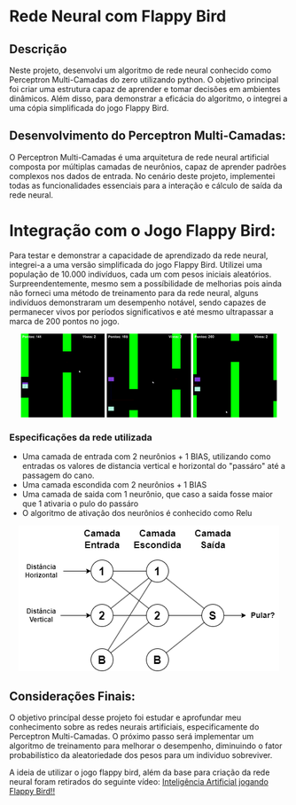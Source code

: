 # Rede Neural com Flappy Bird
## Descrição

Neste projeto, desenvolvi um algoritmo de rede neural conhecido como Perceptron Multi-Camadas do zero utilizando python. O objetivo principal foi criar uma estrutura capaz de aprender e tomar decisões em ambientes dinâmicos. Além disso, para demonstrar a eficácia do algoritmo, o integrei a uma cópia simplificada do jogo Flappy Bird.

## Desenvolvimento do Perceptron Multi-Camadas:
O Perceptron Multi-Camadas é uma arquitetura de rede neural artificial composta por múltiplas camadas de neurônios, capaz de aprender padrões complexos nos dados de entrada. No cenário deste projeto, implementei todas as funcionalidades essenciais para a interação e cálculo de saída da rede neural.

# Integração com o Jogo Flappy Bird:
Para testar e demonstrar a capacidade de aprendizado da rede neural, integrei-a a uma versão simplificada do jogo Flappy Bird. Utilizei uma população de 10.000 indivíduos, cada um com pesos iniciais aleatórios. Surpreendentemente, mesmo sem a possíbilidade de melhorias pois ainda não forneci uma método de treinamento para da rede neural, alguns indivíduos demonstraram um desempenho notável, sendo capazes de permanecer vivos por períodos significativos e até mesmo ultrapassar a marca de 200 pontos no jogo.

<div align="center">
  <img src="imagens/Flappy141.png" alt="Flappy Bird 141 pontos" style="width: 30%">
  <img src="imagens/Flappy169.png" alt="Flappy Bird 141 pontos" style="width: 30%">
  <img src="imagens/Flappy200.png" alt="Flappy Bird 141 pontos" style="width: 30%">
</div>

### Especificações da rede utilizada
   * Uma camada de entrada com 2 neurônios + 1 BIAS, utilizando como entradas os valores de distancia vertical e horizontal do "passáro" até a passagem do cano.
   * Uma camada escondida com 2 neurônios + 1 BIAS
   * Uma camada de saida com 1 neurônio, que caso a saida fosse maior que 1 ativaria o pulo do passáro
   * O algoritmo de ativação dos neurônios é conhecido como Relu

<div align="center">
  
![Diagrama rede neural](https://github.com/Henrique-Ali/Rede-neural-Com-Flappy-Bird/blob/main/imagens/RedeNeuralDiagrama.png)

</div>

## Considerações Finais:
O objetivo princípal desse projeto foi estudar e aprofundar meu conhecimento sobre as redes neurais artificiais, especificamente do Perceptron Multi-Camadas. O próximo passo será implementar um algoritmo de treinamento para melhorar o desempenho, diminuindo o fator probabilístico da aleatoriedade dos pesos para um individuo sobreviver.

A ideia de utilizar o jogo flappy bird, além da base para criação da rede neural foram retirados do seguinte vídeo: [Inteligência Artificial jogando Flappy Bird!!](https://www.youtube.com/watch?v=vavXvu_SMeM&t=6s)
